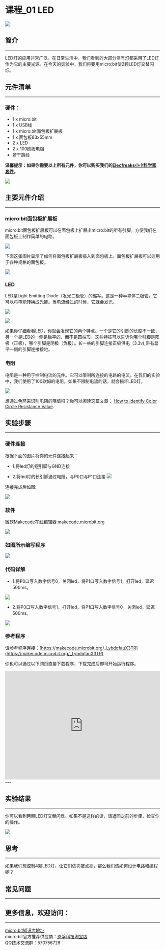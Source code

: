 

# 课程_01 LED

![](https://raw.githubusercontent.com/elecfreaks/learn-cn/master/microbitKit/Starter_Kit/images/case_01_01.jpg)

## 简介
---
LED灯的应用非常广泛。在日常生活中，我们看到的大部分信号灯都采用了LED灯作为它的主要光源。在今天的实验中，我们将要用micro:bit使2颗LED灯交替闪烁。 

## 元件清单
---
### 硬件：
- 1 x micro:bit
- 1 x USB线  
- 1 x micro:bit面包板扩展板
- 1 x 面包板83x55mm 
- 2 x LED  
- 2 x 100欧姆电阻  
- 若干跳线

**温馨提示：如果你需要以上所有元件，你可以购买我们的[Elecfreaks小小科学家套件](https://item.taobao.com/item.htm?spm=a1z10.1-c-s.w4024-17803785896.2.18dc3f94XOgpWg&id=562837851877&scene=taobao_shop)。**

![](https://raw.githubusercontent.com/elecfreaks/learn-cn/master/microbitKit/Starter_Kit/images/case_01_02.jpg)

## 主要元件介绍
---
### micro:bit面包板扩展板
micro:bit面包板扩展板可以在面包板上扩展出micro:bit的所有引脚，方便我们在面包板上制作简单的电路。

![](https://raw.githubusercontent.com/elecfreaks/learn-cn/master/microbitKit/Starter_Kit/images/case_01_03.jpg)
 
下面这张图片显示了如何将面包板扩展板插入到面包板上。面包板扩展板可以适用于各种规格的面包板。

![](https://raw.githubusercontent.com/elecfreaks/learn-cn/master/microbitKit/Starter_Kit/images/case_01_04.jpg)

### LED
LED是Light Emitting Diode（发光二极管）的缩写。这是一种半导体二极管。它可以将电能转换成光能。当电流经过的时候，它就会发光。
 
![](https://raw.githubusercontent.com/elecfreaks/learn-cn/master/microbitKit/Starter_Kit/images/case_01_05.jpg)

![](https://raw.githubusercontent.com/elecfreaks/learn-cn/master/microbitKit/Starter_Kit/images/case_01_06.jpg)
 
如果你仔细看看LED，你就会发现它的两个特点。一个是它的引脚的长度不一致，另一个是LED的一侧是扁平的，而不是圆柱形。这些特征可以告诉你哪个引脚是阳极（正极），哪个引脚是阴极（负极）。长一些的引脚连接正极供电（3.3v),带有扁平一侧的引脚连接接地。

### 电阻
电阻是一种用于控制电流的元件。它可以限制所连接的电路的电流。在我们的实验中，我们使用了100欧姆的电阻。如果不限制电流的话，就会损坏LED灯。

![](https://raw.githubusercontent.com/elecfreaks/learn-cn/master/microbitKit/Starter_Kit/images/case_01_07.jpg)

想通过色环来识别电阻的阻值吗？你可以阅读这篇文章：
[How to Identify Color Circle Resistance Value](https://www.elecfreaks.com/9158.html).

## 实验步骤
---
### 硬件连接
根据下面的图片将你的元件连接起来：

- 1.将led灯的短引脚与GND连接

- 2.将led灯的长引脚通过电阻，与P0口与P1口连接
![](https://raw.githubusercontent.com/elecfreaks/learn-cn/master/microbitKit/Starter_Kit/images/case_01_08.jpg)

连接完成后如图:

![](https://raw.githubusercontent.com/elecfreaks/learn-cn/master/microbitKit/Starter_Kit/images/case_01_09.jpg)

### 软件

[微软Makecode在线编辑器:makecode.microbit.org](https://makecode.microbit.org/)

![](https://raw.githubusercontent.com/elecfreaks/learn-cn/master/microbitKit/Starter_Kit/images/case_01_10.png)

### 如图所示编写程序

![](https://raw.githubusercontent.com/elecfreaks/learn-cn/master/microbitKit/Starter_Kit/images/case_01_11.png)

### 代码详解
- 1.将P0口写入数字信号0，关闭led，将P1口写入数字信号1，打开led，延迟500ms。

![](https://raw.githubusercontent.com/elecfreaks/learn-cn/master/microbitKit/Starter_Kit/images/case_01_12.png)

- 2.将P0口写入数字信号1，打开led，将P1口写入数字信号0，关闭led，延迟500ms。

![](https://raw.githubusercontent.com/elecfreaks/learn-cn/master/microbitKit/Starter_Kit/images/case_01_13.png)

### 参考程序
请参考程序连接：[https://makecode.microbit.org/_LybdqfauX3TR](https://makecode.microbit.org/_LybdqfauX3TR)

你也可以通过以下网页直接下载程序，下载完成后即可开始运行程序。

<div style="position:relative;height:0;padding-bottom:70%;overflow:hidden;"><iframe style="position:absolute;top:0;left:0;width:100%;height:100%;" src="https://makecode.microbit.org/#pub:_LybdqfauX3TR" frameborder="0" sandbox="allow-popups allow-forms allow-scripts allow-same-origin"></iframe></div>  
---

## 实验结果
---
你可以看到两颗LED灯交替闪烁。如果不是这样的话，请返回之前的步骤，检查你的操作。

![](https://raw.githubusercontent.com/elecfreaks/learn-cn/master/microbitKit/Starter_Kit/images/case_01_14.gif)


## 思考
---
如果我们想控制4颗LED灯，让它们依次被点亮，那么我们该如何设计电路和编程呢？

## 常见问题
---

## 更多信息，欢迎访问：
---
[micro:bit知识库地址](https://www.elecfreaks.com/learn-cn/)    
micro:bit官方推荐供应商：[恩孚科技淘宝店](https://shop69086944.taobao.com/?spm=a230r.7195193.1997079397.2.RSthR0)  
QQ技术交流群：570756726   



